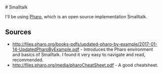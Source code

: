 # Smalltalk

I'll be using [Pharo](http://pharo.org/), which is an open source implementation Smalltalk.

## Sources
- http://files.pharo.org/books-pdfs/updated-pharo-by-example/2017-01-14-UpdatedPharoByExample.pdf - Introduces the Pharo environment and basics of Smalltalk. I found it very easy to navigate and read, recommended.
- http://files.pharo.org/media/pharoCheatSheet.pdf - A good cheatsheet.
